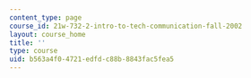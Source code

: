 ```yaml
---
content_type: page
course_id: 21w-732-2-intro-to-tech-communication-fall-2002
layout: course_home
title: ''
type: course
uid: b563a4f0-4721-edfd-c88b-8843fac5fea5
---
```

